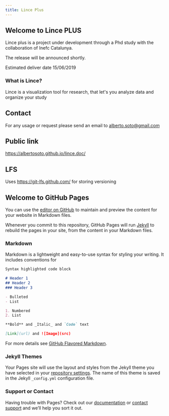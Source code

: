 ```yaml
---
title: Lince Plus
---
```


## Welcome to Lince PLUS    

Lince plus is a project under development through a Phd study with the collaboration of Inefc Catalunya.

The release will be announced shortly.

Estimated deliver date 15/06/2019

### What is Lince?

Lince is a visualization tool for research, that let's you analyze data and organize your study

## Contact

For any usage or request please send an email to alberto.soto@gmail.com

## Public link
https://albertosoto.github.io/lince.doc/

## LFS

Uses https://git-lfs.github.com/ for storing versioning

## Welcome to GitHub Pages

You can use the [editor on GitHub](https://github.com/albertoSoto/lince-plus/edit/master/README.md) to maintain and preview the content for your website in Markdown files.

Whenever you commit to this repository, GitHub Pages will run [Jekyll](https://jekyllrb.com/) to rebuild the pages in your site, from the content in your Markdown files.

### Markdown

Markdown is a lightweight and easy-to-use syntax for styling your writing. It includes conventions for

```markdown
Syntax highlighted code block

# Header 1
## Header 2
### Header 3

- Bulleted
- List

1. Numbered
2. List

**Bold** and _Italic_ and `Code` text

[Link](url) and ![Image](src)
```

For more details see [GitHub Flavored Markdown](https://guides.github.com/features/mastering-markdown/).

### Jekyll Themes

Your Pages site will use the layout and styles from the Jekyll theme you have selected in your [repository settings](https://github.com/albertoSoto/lince-plus/settings). The name of this theme is saved in the Jekyll `_config.yml` configuration file.

### Support or Contact

Having trouble with Pages? Check out our [documentation](https://help.github.com/categories/github-pages-basics/) or [contact support](https://github.com/contact) and we’ll help you sort it out.
